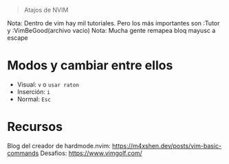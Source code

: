 > Atajos de NVIM

Nota: Dentro de vim hay mil tutoriales. Pero los más importantes son :Tutor y :VimBeGood(archivo vacio)
Nota: Mucha gente remapea bloq mayusc a escape

# Modos y cambiar entre ellos
- Visual: `v` o `usar raton`
- Inserción: `i`
- Normal: `Esc`

# Recursos
Blog del creador de hardmode.nvim: https://m4xshen.dev/posts/vim-basic-commands
Desafios: https://www.vimgolf.com/
